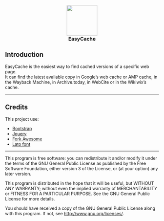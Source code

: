 <div>
  <h3 align="center"><img src="https://raw.githubusercontent.com/Atnode/EasyCache/master/img/favicon-96x96.png" width="100"/><br>EasyCache</h3>
</div>

## Introduction
EasyCache is the easiest way to find cached versions of a specific web page.  
It can find the latest available copy in Google’s web cache or AMP cache, in the Wayback Machine, in Archive.today, in WebCite or in the Wikiwix’s cache.

***

## Credits
This project use:  
- [Bootstrap](https://getbootstrap.com/)  
- [Jquery](https://jquery.com/)  
- [Fork Awesome](https://forkaweso.me/)  
- [Lato font](https://fonts.google.com/specimen/Lato)  

***

This program is free software: you can redistribute it and/or modify it under the terms of the GNU General Public License as published by the Free Software Foundation, either version 3 of the License, or (at your option) any later version.

This program is distributed in the hope that it will be useful, but WITHOUT ANY WARRANTY; without even the implied warranty of MERCHANTABILITY or FITNESS FOR A PARTICULAR PURPOSE. See the GNU General Public License for more details.

You should have received a copy of the GNU General Public License along with this program. If not, see http://www.gnu.org/licenses/.
